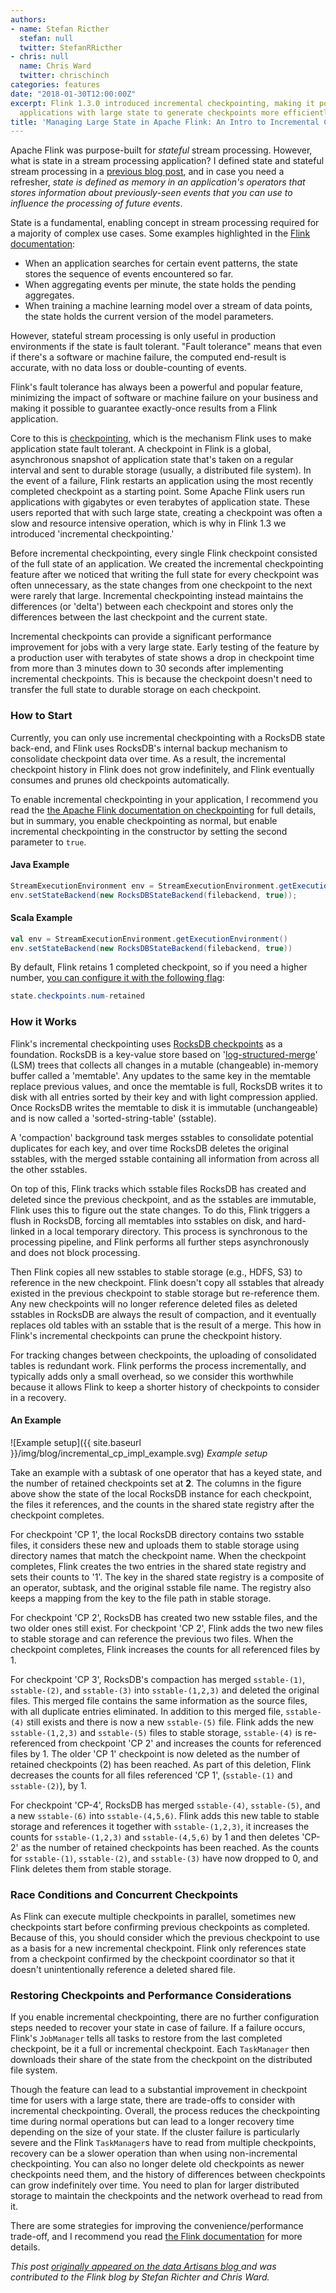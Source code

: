 ```yaml
---
authors:
- name: Stefan Ricther
  stefan: null
  twitter: StefanRRicther
- chris: null
  name: Chris Ward
  twitter: chrischinch
categories: features
date: "2018-01-30T12:00:00Z"
excerpt: Flink 1.3.0 introduced incremental checkpointing, making it possible for
  applications with large state to generate checkpoints more efficiently.
title: 'Managing Large State in Apache Flink: An Intro to Incremental Checkpointing'
---
```


Apache Flink was purpose-built for _stateful_ stream processing. However, what is state in a stream processing application? I defined state and stateful stream processing in a [previous blog post](http://flink.apache.org/features/2017/07/04/flink-rescalable-state.html), and in case you need a refresher, _state is defined as memory in an application's operators that stores information about previously-seen events that you can use to influence the processing of future events_.

State is a fundamental, enabling concept in stream processing required for a majority of complex use cases. Some examples highlighted in the [Flink documentation](https://ci.apache.org/projects/flink/flink-docs-release-1.3/dev/stream/state.html):

-   When an application searches for certain event patterns, the state stores the sequence of events encountered so far.
-   When aggregating events per minute, the state holds the pending aggregates.
-   When training a machine learning model over a stream of data points, the state holds the current version of the model parameters.

However, stateful stream processing is only useful in production environments if the state is fault tolerant. "Fault tolerance" means that even if there's a software or machine failure, the computed end-result is accurate, with no data loss or double-counting of events.

Flink's fault tolerance has always been a powerful and popular feature, minimizing the impact of software or machine failure on your business and making it possible to guarantee exactly-once results from a Flink application.

Core to this is [checkpointing](https://ci.apache.org/projects/flink/flink-docs-release-1.3/dev/stream/checkpointing.html), which is the mechanism Flink uses to make application state fault tolerant. A checkpoint in Flink is a global, asynchronous snapshot of application state that's taken on a regular interval and sent to durable storage (usually, a distributed file system). In the event of a failure, Flink restarts an application using the most recently completed checkpoint as a starting point. Some Apache Flink users run applications with gigabytes or even terabytes of application state. These users reported that with such large state, creating a checkpoint was often a slow and resource intensive operation, which is why in Flink 1.3 we introduced 'incremental checkpointing.'

Before incremental checkpointing, every single Flink checkpoint consisted of the full state of an application. We created the incremental checkpointing feature after we noticed that writing the full state for every checkpoint was often unnecessary, as the state changes from one checkpoint to the next were rarely that large. Incremental checkpointing instead maintains the differences (or 'delta') between each checkpoint and stores only the differences between the last checkpoint and the current state.

Incremental checkpoints can provide a significant performance improvement for jobs with a very large state. Early testing of the feature by a production user with terabytes of state shows a drop in checkpoint time from more than 3 minutes down to 30 seconds after implementing incremental checkpoints. This is because the checkpoint doesn't need to transfer the full state to durable storage on each checkpoint.

### How to Start

Currently, you can only use incremental checkpointing with a RocksDB state back-end, and Flink uses RocksDB's internal backup mechanism to consolidate checkpoint data over time. As a result, the incremental checkpoint history in Flink does not grow indefinitely, and Flink eventually consumes and prunes old checkpoints automatically.

To enable incremental checkpointing in your application, I recommend you read the [the Apache Flink documentation on checkpointing](https://ci.apache.org/projects/flink/flink-docs-release-1.4/ops/state/large_state_tuning.html#tuning-rocksdb) for full details, but in summary, you enable checkpointing as normal, but enable incremental checkpointing in the constructor by setting the second parameter to `true`.

#### Java Example

```java
StreamExecutionEnvironment env = StreamExecutionEnvironment.getExecutionEnvironment();
env.setStateBackend(new RocksDBStateBackend(filebackend, true));
```

#### Scala Example

```scala
val env = StreamExecutionEnvironment.getExecutionEnvironment()
env.setStateBackend(new RocksDBStateBackend(filebackend, true))
```

By default, Flink retains 1 completed checkpoint, so if you need a higher number, [you can configure it with the following flag](https://ci.apache.org/projects/flink/flink-docs-master/dev/stream/state/checkpointing.html#related-config-options):

```java
state.checkpoints.num-retained
```

### How it Works

Flink's incremental checkpointing uses [RocksDB checkpoints](https://github.com/facebook/rocksdb/wiki/Checkpoints) as a foundation. RocksDB is a key-value store based on '[log-structured-merge](https://en.wikipedia.org/wiki/Log-structured_merge-tree)' (LSM) trees that collects all changes in a mutable (changeable) in-memory buffer called a 'memtable'. Any updates to the same key in the memtable replace previous values, and once the memtable is full, RocksDB writes it to disk with all entries sorted by their key and with light compression applied. Once RocksDB writes the memtable to disk it is immutable (unchangeable) and is now called a 'sorted-string-table' (sstable).

A 'compaction' background task merges sstables to consolidate potential duplicates for each key, and over time RocksDB deletes the original sstables, with the merged sstable containing all information from across all the other sstables.

On top of this, Flink tracks which sstable files RocksDB has created and deleted since the previous checkpoint, and as the sstables are immutable, Flink uses this to figure out the state changes. To do this, Flink triggers a flush in RocksDB, forcing all memtables into sstables on disk, and hard-linked in a local temporary directory. This process is synchronous to the processing pipeline, and Flink performs all further steps asynchronously and does not block processing.

Then Flink copies all new sstables to stable storage (e.g., HDFS, S3) to reference in the new checkpoint. Flink doesn't copy all sstables that already existed in the previous checkpoint to stable storage but re-reference them. Any new checkpoints will no longer reference deleted files as deleted sstables in RocksDB are always the result of compaction, and it eventually replaces old tables with an sstable that is the result of a merge. This how in Flink's incremental checkpoints can prune the checkpoint history.

For tracking changes between checkpoints, the uploading of consolidated tables is redundant work. Flink performs the process incrementally, and typically adds only a small overhead, so we consider this worthwhile because it allows Flink to keep a shorter history of checkpoints to consider in a recovery.

#### An Example

![Example setup]({{ site.baseurl }}/img/blog/incremental_cp_impl_example.svg)
_Example setup_

Take an example with a subtask of one operator that has a keyed state, and the number of retained checkpoints set at **2**. The columns in the figure above show the state of the local RocksDB instance for each checkpoint, the files it references, and the counts in the shared state registry after the checkpoint completes.

For checkpoint 'CP 1', the local RocksDB directory contains two sstable files, it considers these new and uploads them to stable storage using directory names that match the checkpoint name. When the checkpoint completes, Flink creates the two entries in the shared state registry and sets their counts to '1'. The key in the shared state registry is a composite of an operator, subtask, and the original sstable file name. The registry also keeps a mapping from the key to the file path in stable storage.

For checkpoint 'CP 2', RocksDB has created two new sstable files, and the two older ones still exist. For checkpoint 'CP 2', Flink adds the two new files to stable storage and can reference the previous two files. When the checkpoint completes, Flink increases the counts for all referenced files by 1.

For checkpoint 'CP 3', RocksDB's compaction has merged `sstable-(1)`, `sstable-(2)`, and `sstable-(3)` into `sstable-(1,2,3)` and deleted the original files. This merged file contains the same information as the source files, with all duplicate entries eliminated. In addition to this merged file, `sstable-(4)` still exists and there is now a new `sstable-(5)` file. Flink adds the new `sstable-(1,2,3)` and `sstable-(5)` files to stable storage, `sstable-(4)` is re-referenced from checkpoint 'CP 2' and increases the counts for referenced files by 1. The older 'CP 1' checkpoint is now deleted as the number of retained checkpoints (2) has been reached. As part of this deletion, Flink decreases the counts for all files referenced 'CP 1', (`sstable-(1)` and `sstable-(2)`), by 1.

For checkpoint 'CP-4', RocksDB has merged `sstable-(4)`, `sstable-(5)`, and a new `sstable-(6)` into `sstable-(4,5,6)`. Flink adds this new table to stable storage and references it together with `sstable-(1,2,3)`, it increases the counts for `sstable-(1,2,3)` and `sstable-(4,5,6)` by 1 and then deletes 'CP-2' as the number of retained checkpoints has been reached. As the counts for `sstable-(1)`, `sstable-(2)`, and `sstable-(3)` have now dropped to 0, and Flink deletes them from stable storage.

### Race Conditions and Concurrent Checkpoints

As Flink can execute multiple checkpoints in parallel, sometimes new checkpoints start before confirming previous checkpoints as completed. Because of this, you should consider which the previous checkpoint to use as a basis for a new incremental checkpoint. Flink only references state from a checkpoint confirmed by the checkpoint coordinator so that it doesn't unintentionally reference a deleted shared file.

### Restoring Checkpoints and Performance Considerations

If you enable incremental checkpointing, there are no further configuration steps needed to recover your state in case of failure. If a failure occurs, Flink's `JobManager` tells all tasks to restore from the last completed checkpoint, be it a full or incremental checkpoint. Each `TaskManager` then downloads their share of the state from the checkpoint on the distributed file system.

Though the feature can lead to a substantial improvement in checkpoint time for users with a large state, there are trade-offs to consider with incremental checkpointing. Overall, the process reduces the checkpointing time during normal operations but can lead to a longer recovery time depending on the size of your state. If the cluster failure is particularly severe and the Flink `TaskManager`s have to read from multiple checkpoints, recovery can be a slower operation than when using non-incremental checkpointing. You can also no longer delete old checkpoints as newer checkpoints need them, and the history of differences between checkpoints can grow indefinitely over time. You need to plan for larger distributed storage to maintain the checkpoints and the network overhead to read from it.

There are some strategies for improving the convenience/performance trade-off, and I recommend you read [the Flink documentation](https://ci.apache.org/projects/flink/flink-docs-release-1.4/ops/state/checkpoints.html#basics-of-incremental-checkpoints) for more details.

_This post <a href="https://data-artisans.com/blog/managing-large-state-apache-flink-incremental-checkpointing-overview" target="_blank"> originally appeared on the data Artisans blog </a>and was contributed to the Flink blog by Stefan Richter and Chris Ward._
<link rel="canonical" href="https://data-artisans.com/blog/managing-large-state-apache-flink-incremental-checkpointing-overview">


